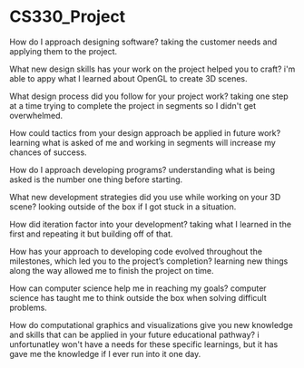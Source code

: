 # CS330_Project

How do I approach designing software?
taking the customer needs and applying them to the project.

What new design skills has your work on the project helped you to craft?
i'm able to appy what I learned about OpenGL to create 3D scenes.

What design process did you follow for your project work?
taking one step at a time trying to complete the project in segments so I didn't get overwhelmed.

How could tactics from your design approach be applied in future work?
learning what is asked of me and working in segments will increase my chances of success.

How do I approach developing programs?
understanding what is being asked is the number one thing before starting.

What new development strategies did you use while working on your 3D scene?
looking outside of the box if I got stuck in a situation.

How did iteration factor into your development?
taking what I learned in the first and repeating it but building off of that.

How has your approach to developing code evolved throughout the milestones, which led you to the project’s completion?
learning new things along the way allowed me to finish the project on time.

How can computer science help me in reaching my goals?
computer science has taught me to think outside the box when solving difficult problems.

How do computational graphics and visualizations give you new knowledge and skills that can be applied in your future educational pathway?
i unfortunatley won't have a needs for these specific learnings, but it has gave me the knowledge if I ever run into it one day.



